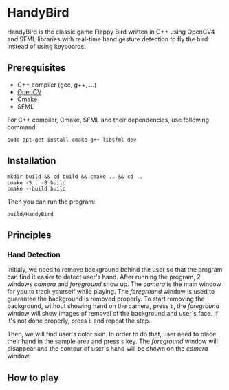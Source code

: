 # HandyBird
HandyBird is the classic game Flappy Bird written in C++ using OpenCV4 and SFML libraries with real-time hand gesture detection to fly the bird instead of using keyboards.

## Prerequisites
* C++ compiler (gcc, g++, ...)
* [OpenCV](https://docs.opencv.org/master/d7/d9f/tutorial_linux_install.html)
* Cmake
* SFML

For C++ compiler, Cmake, SFML and their dependencies, use following command:
```
sudo apt-get install cmake g++ libsfml-dev
```

## Installation
```
mkdir build && cd build && cmake .. && cd ..
cmake -S . -B build
cmake --build build
```

Then you can run the program:
```
build/HandyBird
```
## Principles

### Hand Detection
Initialy, we need to remove background behind the user so that the program can find it easier to detect user's hand. After running the program, 2 windows _camera_ and _foreground_ show up. The _camera_ is the main window for you to track yourself while playing. The _foreground_ window is used to guarantee the background is removed properly. To start removing the background, without showing hand on the camera, press `b`, the _foreground_ window will show images of removal of the background and user's face. If it's not done properly, press `b` and repeat the step.

Then, we will find user's color skin. In order to do that, user need to place their hand in the sample area and press `s` key. The _foreground_ window will disappear and the contour of user's hand will be shown on the _camera_ window.

## How to play
